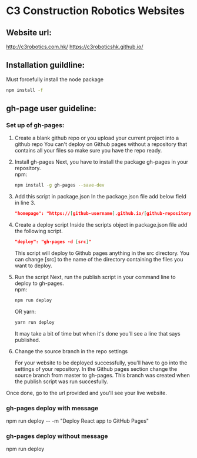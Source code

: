 # C3 Construction Robotics Websites



## Website url:
http://c3robotics.com.hk/
https://c3roboticshk.github.io/

## Installation guildline:
Must forcefully install the node package
```bash
npm install -f
```
## gh-page user guideline:

### Set up of gh-pages:
1. Create a blank github repo or you upload your current project into a github repo
    You can't deploy on Github pages without a repository that contains all your files so make sure you have the repo ready.

2. Install gh-pages
    Next, you have to install the package gh-pages in your repository.  
    npm:
    ```bash
    npm install -g gh-pages --save-dev
    ```

3. Add this script in package.json
    In the package.json file add below field in line 3.
    ```json
    "homepage": "https://[github-username].github.io/[github-repository-name]"
    ```

4. Create a deploy script
    Inside the scripts object in package.json file add the following script.
    ```json
    "deploy": "gh-pages -d [src]"
    ```
    This script will deploy to Github pages anything in the src directory. You can change [src] to the name of the directory containing the files you want to deploy.

5. Run the script
    Next, run the publish script in your command line to deploy to gh-pages.  
    npm:
    ```bash
    npm run deploy
    ```
    OR yarn:
    ```bash
    yarn run deploy
    ```
    It may take a bit of time but when it's done you'll see a line that says published.

6. Change the source branch in the repo settings

    For your website to be deployed successfully, you'll have to go into the settings of your repository. In the Github pages section change the source branch from master to gh-pages. This branch was created when the publish script was run succesfully.  

Once done, go to the url provided and you'll see your live website.

### gh-pages deploy with message
npm run deploy -- -m "Deploy React app to GitHub Pages"

### gh-pages deploy without message
npm run deploy
